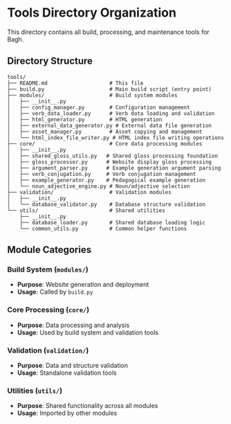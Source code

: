 # Tools Directory Organization

This directory contains all build, processing, and maintenance tools for Bagh.

## Directory Structure

```
tools/
├── README.md                    # This file
├── build.py                     # Main build script (entry point)
├── modules/                     # Build system modules
│   ├── __init__.py
│   ├── config_manager.py        # Configuration management
│   ├── verb_data_loader.py      # Verb data loading and validation
│   ├── html_generator.py        # HTML generation
│   ├── external_data_generator.py # External data file generation
│   ├── asset_manager.py         # Asset copying and management
│   └── html_index_file_writer.py # HTML index file writing operations
├── core/                        # Core data processing modules
│   ├── __init__.py
│   ├── shared_gloss_utils.py   # Shared gloss processing foundation
│   ├── gloss_processor.py      # Website display gloss processing
│   ├── argument_parser.py      # Example generation argument parsing
│   ├── verb_conjugation.py     # Verb conjugation management
│   ├── example_generator.py    # Pedagogical example generation
│   └── noun_adjective_engine.py # Noun/adjective selection
├── validation/                  # Validation modules
│   ├── __init__.py
│   └── database_validator.py    # Database structure validation
└── utils/                       # Shared utilities
    ├── __init__.py
    ├── database_loader.py       # Shared database loading logic
    └── common_utils.py          # Common helper functions
```

## Module Categories

### Build System (`modules/`)
- **Purpose**: Website generation and deployment
- **Usage**: Called by `build.py`

### Core Processing (`core/`)
- **Purpose**: Data processing and analysis
- **Usage**: Used by build system and validation tools

### Validation (`validation/`)
- **Purpose**: Data and structure validation
- **Usage**: Standalone validation tools

### Utilities (`utils/`)
- **Purpose**: Shared functionality across all modules
- **Usage**: Imported by other modules
